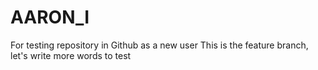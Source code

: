 # AARON_I
For testing repository in Github as a new user
This is the feature branch, let's write more words to test
